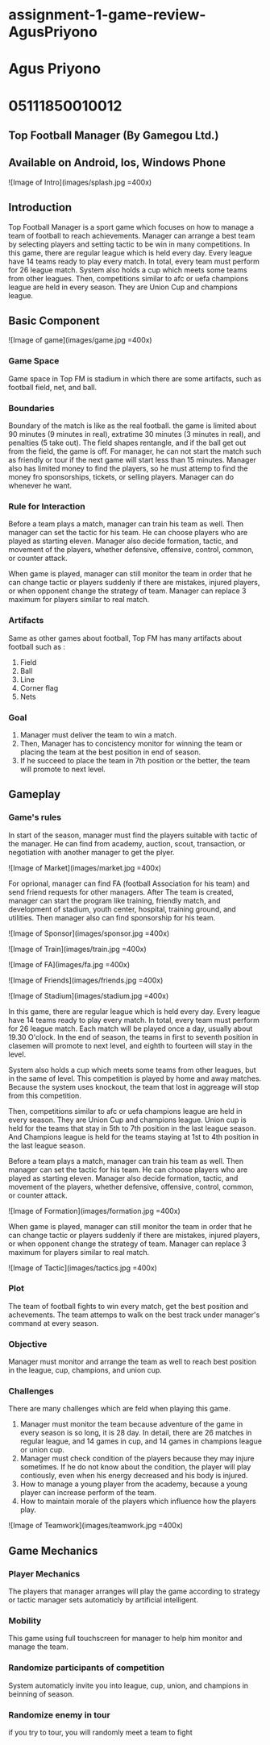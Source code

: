# assignment-1-game-review-AgusPriyono
# Agus Priyono
# 05111850010012
## Top Football Manager (By Gamegou Ltd.)
## Available on Android, Ios, Windows Phone

![Image of Intro](images/splash.jpg =400x)

## Introduction

Top Football Manager is a sport game which focuses on how to manage a team of football to reach achievements. Manager can arrange a best team by selecting players and setting tactic to be win in many competitions. In this game, there are regular league which is held every day. Every league have 14 teams ready to play every match. In total, every team must perform for 26 league match. System also holds a cup which meets some teams from other leagues. Then, competitions similar to afc or uefa champions league are held in every season. They are Union Cup and champions league.


## Basic Component

![Image of game](images/game.jpg =400x)

### Game Space

Game space in Top FM is stadium in which there are some artifacts, such as football field, net, and ball.

### Boundaries

Boundary of the match is like as the real football. the game is limited about 90 minutes (9 minutes in real), extratime 30 minutes (3 minutes in real), and penalties (5 take out). The field shapes rentangle, and if the ball get out from the field, the game is off. 
For manager, he can not start the match such as friendly or tour if the next game will start less than 15 minutes. Manager also has limited money to find the players, so he must attemp to find the money fro sponsorships, tickets, or selling players. Manager can do whenever he want.

### Rule for Interaction

Before a team plays a match, manager can train his team as well. Then manager can set the tactic for his team. He can choose players who are played as starting eleven. Manager also decide formation, tactic, and movement of the players, whether defensive, offensive, control, common, or counter attack. 

When game is played, manager can still monitor the team in order that he can change tactic or players suddenly if there are mistakes, injured players, or when opponent change the strategy of team. Manager can replace 3 maximum for players similar to real match. 

### Artifacts
Same as other games about football, Top FM has many artifacts about football such as : 
1. Field 
2. Ball
3. Line
4. Corner flag
5. Nets

### Goal

1. Manager must deliver the team to win a match.
2. Then, Manager has to concistency monitor for winning the team or placing the team at the best position in end of season. 
3. If he succeed to place the team in 7th position or the better, the team will promote to next level.

## Gameplay

### Game's rules

In start of the season, manager must find the players suitable with tactic of the manager. He can find from academy, auction, scout, transaction, or negotiation with another manager to get the plyer.

![Image of Market](images/market.jpg =400x)

For oprional, manager can find FA (football Association for his team) and send friend requests for other managers.
After The team is created, manager can start the program like training, friendly match, and development of stadium, youth center, hospital, training ground, and utilities. Then manager also can find sponsorship for his team.

![Image of Sponsor](images/sponsor.jpg =400x)

![Image of Train](images/train.jpg =400x)

![Image of FA](images/fa.jpg =400x)

![Image of Friends](images/friends.jpg =400x)

![Image of Stadium](images/stadium.jpg =400x)

In this game, there are regular league which is held every day. Every league have 14 teams ready to play every match. In total, every team must perform for 26 league match. Each match will be played once a day, usually about 19.30 O'clock. In the end of season, the teams in first to seventh position in clasemen will promote to next level, and eighth to fourteen will stay in the level. 

System also holds a cup which meets some teams from other leagues, but in the same of level. This competition is played by home and away matches. Because the system uses knockout, the team that lost in aggreage will stop from this competition. 

Then, competitions similar to afc or uefa champions league are held in every season. They are Union Cup and champions league. Union cup is held for the teams that stay in 5th to 7th position in the last league season. And Champions league is held for the teams staying at 1st to 4th position in the last league season.

Before a team plays a match, manager can train his team as well. Then manager can set the tactic for his team. He can choose players who are played as starting eleven. Manager also decide formation, tactic, and movement of the players, whether defensive, offensive, control, common, or counter attack. 


![Image of Formation](images/formation.jpg =400x)

When game is played, manager can still monitor the team in order that he can change tactic or players suddenly if there are mistakes, injured players, or when opponent change the strategy of team. Manager can replace 3 maximum for players similar to real match. 


![Image of Tactic](images/tactics.jpg =400x)

### Plot	

The team of football fights to win every match, get the best position and achevements. The team attemps to walk on the best track under manager's command at every season. 

### Objective

Manager must monitor and arrange the team as well to reach best position in the league, cup, champions, and union cup.

### Challenges

There are many challenges which are feld when playing this game. 
1. Manager must monitor the team because adventure of the game in every season is so long, it is 28 day. In detail, there are 26 matches in regular league, and 14 games in cup, and 14 games in champions league or union cup.
2. Manager must check condition of the players because they may injure sometimes. If he do not know about the condition, the player will play contiously, even when his energy decreased and his body is injured.
3. How to manage a young player from the academy, because a young player can increase perform of the team.
3. How to maintain morale of the players which influence how the players play.    

![Image of Teamwork](images/teamwork.jpg =400x)

## Game Mechanics

### Player Mechanics
The players that manager arranges will play the game according to strategy or tactic manager sets automaticly by artificial intelligent.
### Mobility
This game using full touchscreen for manager to help him monitor and manage the team.
### Randomize participants of competition
System automaticly invite you into league, cup, union, and champions in beinning of season.
### Randomize enemy in tour
if you try to tour, you will randomly meet a team to fight